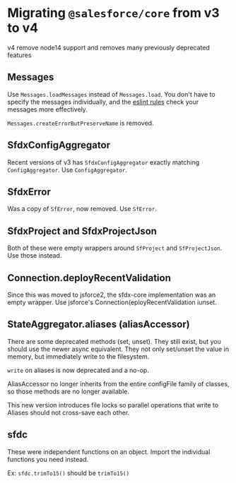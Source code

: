 # Migrating `@salesforce/core` from v3 to v4

v4 remove node14 support and removes many previously deprecated features

## Messages

Use `Messages.loadMessages` instead of `Messages.load`. You don't have to specify the messages individually, and the [eslint rules](https://github.com/salesforcecli/eslint-plugin-sf-plugin) check your messages more effectively.

`Messages.createErrorButPreserveName` is removed.

## SfdxConfigAggregator

Recent versions of v3 has `SfdxConfigAggregator` exactly matching `ConfigAggregator`. Use `ConfigAggregator`.

## SfdxError

Was a copy of `SfError`, now removed. Use `SfError`.

## SfdxProject and SfdxProjectJson

Both of these were empty wrappers around `SfProject` and `SfProjectJson`. Use those instead.

## Connection.deployRecentValidation

Since this was moved to jsforce2, the sfdx-core implementation was an empty wrapper. Use jsforce's Connection(eployRecentValidation iunset.

## StateAggregator.aliases (aliasAccessor)

There are some deprecated methods (set, unset). They still exist, but you should use the newer async equivalent. They not only set/unset the value in memory, but immediately write to the filesystem.

`write` on aliases is now deprecated and a no-op.

AliasAccessor no longer inherits from the entire configFile family of classes, so those methods are no longer available.

This new version introduces file locks so parallel operations that write to Aliases should not cross-save each other.

## sfdc

These were independent functions on an object. Import the individual functions you need instead.

Ex: `sfdc.trimTo15()` should be `trimTo15()`
